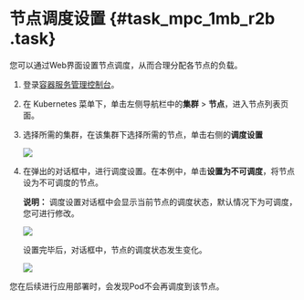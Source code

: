 # 节点调度设置 {#task_mpc_1mb_r2b .task}

您可以通过Web界面设置节点调度，从而合理分配各节点的负载。

1.  登录[容器服务管理控制台](https://cs.console.aliyun.com)。 
2.  在 Kubernetes 菜单下，单击左侧导航栏中的**集群** \> **节点**，进入节点列表页面。 
3.  选择所需的集群，在该集群下选择所需的节点，单击右侧的**调度设置** 

    ![](http://static-aliyun-doc.oss-cn-hangzhou.aliyuncs.com/assets/img/17041/15336207118681_zh-CN.png)

4.  在弹出的对话框中，进行调度设置。在本例中，单击**设置为不可调度**，将节点设为不可调度的节点。 

    **说明：** 调度设置对话框中会显示当前节点的调度状态，默认情况下为可调度，您可进行修改。

    ![](http://static-aliyun-doc.oss-cn-hangzhou.aliyuncs.com/assets/img/17041/15336207118683_zh-CN.png)

    设置完毕后，对话框中，节点的调度状态发生变化。

    ![](http://static-aliyun-doc.oss-cn-hangzhou.aliyuncs.com/assets/img/17041/15336207118685_zh-CN.png)


您在后续进行应用部署时，会发现Pod不会再调度到该节点。

